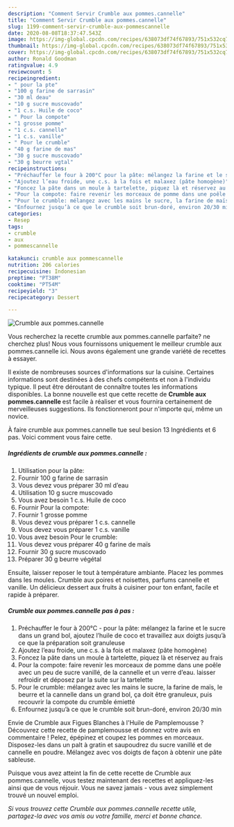 ```yaml
---
description: "Comment Servir Crumble aux pommes.cannelle"
title: "Comment Servir Crumble aux pommes.cannelle"
slug: 1199-comment-servir-crumble-aux-pommescannelle
date: 2020-08-08T18:37:47.543Z
image: https://img-global.cpcdn.com/recipes/638073df74f67893/751x532cq70/crumble-aux-pommescannelle-photo-principale-de-la-recette.jpg
thumbnail: https://img-global.cpcdn.com/recipes/638073df74f67893/751x532cq70/crumble-aux-pommescannelle-photo-principale-de-la-recette.jpg
cover: https://img-global.cpcdn.com/recipes/638073df74f67893/751x532cq70/crumble-aux-pommescannelle-photo-principale-de-la-recette.jpg
author: Ronald Goodman
ratingvalue: 4.9
reviewcount: 5
recipeingredient:
- " pour la pte"
- "100 g farine de sarrasin"
- "30 ml deau"
- "10 g sucre muscovado"
- "1 c.s. Huile de coco"
- " Pour la compote"
- "1 grosse pomme"
- "1 c.s. cannelle"
- "1 c.s. vanille"
- " Pour le crumble"
- "40 g farine de mas"
- "30 g sucre muscovado"
- "30 g beurre vgtal"
recipeinstructions:
- "Préchauffer le four à 200°C pour la pâte: mélangez la farine et le sucre dans un grand bol, ajoutez l’huile de coco et travaillez aux doigts jusqu’à ce que la préparation soit granuleuse"
- "Ajoutez l’eau froide, une c.s. à la fois et malaxez (pâte homogène)"
- "Foncez la pâte dans un moule à tartelette, piquez là et réservez au frais"
- "Pour la compote: faire revenir les morceaux de pomme dans une poêle avec un peu de sucre vanillé, de la cannelle et un verre d’eau. laisser refroidir et déposez par la suite sur la tartelette"
- "Pour le crumble: mélangez avec les mains le sucre, la farine de maïs, le beurre et la cannelle dans un grand bol, ça doit être granuleux, puis recouvrir la compote du crumble émietté"
- "Enfournez jusqu’à ce que le crumble soit brun-doré, environ 20/30 min"
categories:
- Resep
tags:
- crumble
- aux
- pommescannelle

katakunci: crumble aux pommescannelle 
nutrition: 206 calories
recipecuisine: Indonesian
preptime: "PT38M"
cooktime: "PT54M"
recipeyield: "3"
recipecategory: Dessert

---
```



![Crumble aux pommes.cannelle](https://img-global.cpcdn.com/recipes/638073df74f67893/751x532cq70/crumble-aux-pommescannelle-photo-principale-de-la-recette.jpg)

Vous recherchez la recette crumble aux pommes.cannelle parfaite? ne cherchez plus! Nous vous fournissons uniquement le meilleur crumble aux pommes.cannelle ici. Nous avons également une grande variété de recettes à essayer.

Il existe de nombreuses sources d'informations sur la cuisine. Certaines informations sont destinées à des chefs compétents et non à l'individu typique. Il peut être déroutant de connaître toutes les informations disponibles. La bonne nouvelle est que cette recette de <strong> Crumble aux pommes.cannelle </strong> est facile à réaliser et vous fournira certainement de merveilleuses suggestions. Ils fonctionneront pour n'importe qui, même un novice.

<!--inarticleads1-->

À faire crumble aux pommes.cannelle tue seul besion 13 Ingrédients et 6 pas. Voici comment vous faire cette.

##### Ingrédients de crumble aux pommes.cannelle :

1. Utilisation  pour la pâte:
1. Fournir 100 g farine de sarrasin
1. Vous devez vous préparer 30 ml d’eau
1. Utilisation 10 g sucre muscovado
1. Vous avez besoin 1 c.s. Huile de coco
1. Fournir  Pour la compote:
1. Fournir 1 grosse pomme
1. Vous devez vous préparer 1 c.s. cannelle
1. Vous devez vous préparer 1 c.s. vanille
1. Vous avez besoin  Pour le crumble:
1. Vous devez vous préparer 40 g farine de maïs
1. Fournir 30 g sucre muscovado
1. Préparer 30 g beurre végétal


Ensuite, laisser reposer le tout à température ambiante. Placez les pommes dans les moules. Crumble aux poires et noisettes, parfums cannelle et vanille. Un délicieux dessert aux fruits à cuisiner pour ton enfant, facile et rapide à préparer. 

<!--inarticleads2-->

##### Crumble aux pommes.cannelle pas à pas :

1. Préchauffer le four à 200°C - pour la pâte: mélangez la farine et le sucre dans un grand bol, ajoutez l’huile de coco et travaillez aux doigts jusqu’à ce que la préparation soit granuleuse
1. Ajoutez l’eau froide, une c.s. à la fois et malaxez (pâte homogène)
1. Foncez la pâte dans un moule à tartelette, piquez là et réservez au frais
1. Pour la compote: faire revenir les morceaux de pomme dans une poêle avec un peu de sucre vanillé, de la cannelle et un verre d’eau. laisser refroidir et déposez par la suite sur la tartelette
1. Pour le crumble: mélangez avec les mains le sucre, la farine de maïs, le beurre et la cannelle dans un grand bol, ça doit être granuleux, puis recouvrir la compote du crumble émietté
1. Enfournez jusqu’à ce que le crumble soit brun-doré, environ 20/30 min


Envie de Crumble aux Figues Blanches à l&#39;Huile de Pamplemousse ? Découvrez cette recette de pamplemousse et donnez votre avis en commentaire ! Pelez, épépinez et coupez les pommes en morceaux. Disposez-les dans un palt à gratin et saupoudrez du sucre vanillé et de cannelle en poudre. Mélangez avec vos doigts de façon à obtenir une pâte sableuse. 

<!--inarticleads1-->

<p>
Puisque vous avez atteint la fin de cette recette de Crumble aux pommes.cannelle, vous testez maintenant des recettes et appliquez-les ainsi que de vous réjouir. Vous ne savez jamais - vous avez simplement trouvé un nouvel emploi.
</p>

<p>
<i>Si vous trouvez cette Crumble aux pommes.cannelle recette utile, partagez-la avec vos amis ou votre famille, merci et bonne chance.</i>
</p>
